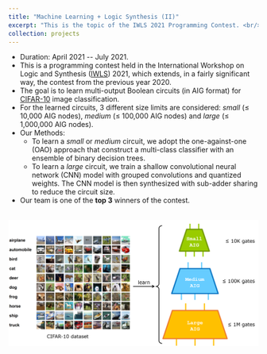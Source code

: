 ```yaml
---
title: "Machine Learning + Logic Synthesis (II)"
excerpt: "This is the topic of the IWLS 2021 Programming Contest. <br/><br/><img src='/images/mlls2.png' width='600'>"
collection: projects
---
```


* Duration: April 2021 -- July 2021.
* This is a programming contest held in the International Workshop on Logic and Synthesis ([IWLS](https://www.iwls.org/iwls2021/)) 2021, which extends, in a fairly significant way, the contest from the previous year 2020.
* The goal is to learn multi-output Boolean circuits (in AIG format) for [CIFAR-10](https://www.cs.toronto.edu/~kriz/cifar.html) image classification.
* For the learned circuits, 3 different size limits are considered: *small* (≤ 10,000 AIG nodes), *medium* (≤ 100,000 AIG nodes) and *large* (≤ 1,000,000 AIG nodes).
* Our Methods:
  * To learn a *small* or *medium* circuit, we adopt the one-against-one (OAO) approach that construct a multi-class classifier with an ensemble of binary decision trees.
  * To learn a *large* circuit, we train a shallow convolutional neural network (CNN) model with grouped convolutions and quantized weights. The CNN model is then synthesized with sub-adder sharing to reduce the circuit size.
* Our team is one of the **top 3** winners of the contest.

<br/>
<center><img src='/images/mlls2.png' width='700'></center>